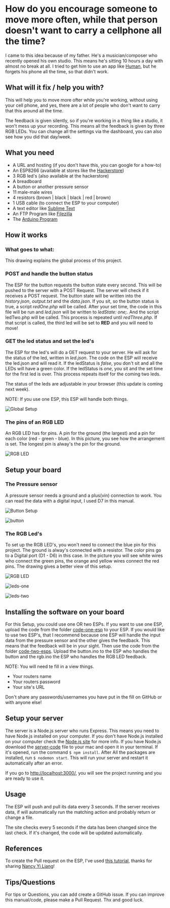 # How do you encourage someone to move more often, while that person doesn't want to carry a cellphone all the time?

I came to this idea because of my father. He's a musician/composer who recently opened his own studio. This means he's sitting 10 hours a day with almost no break at all. I tried to get him to use an app like [Human](http://human.co/), but he forgets his phone all the time, so that didn't work.

## What will it fix / help you with?
This will help you to move more ofter while you're working, without using your cell phone, and yes, there are a lot of people who don't want to carry that this around all the time. 

The feedback is given silently, so if you're working in a thing like a studio, it won't mess up your recording. This means all the feedback is given by three RGB LEDs. You can change all the settings via the dashboard, you can also see how you did that day/week.

## What you need
* A URL and hosting (if you don't have this, you can google for a how-to)
* An ESP8266 (available at stores like the [Hackerstore](http://www.hackerstore.nl/))
* 3 RGB led's (also available at the hackerstore)
* A breadboard
* A button or another pressure sensor
* 11 male-male wires
* 4 resistors (brown | black | black | red | brown) 
* 1 USB cable (to connect the ESP to your computer)
* A text editor like [Sublime Text](https://www.sublimetext.com/3)
* An FTP Program like [Filezilla](https://filezilla-project.org/)
* The [Arduino Program](https://www.arduino.cc/en/Main/Software)

## How it works
### What goes to what:
This drawing explains the global process of this project. 

### POST and handle the button status

The ESP for the button requests the button state every second. This will be pushed to the server with a POST Request. The server will check if it receives a POST request. The button state will be written into the *history.json*, *output.txt* and the *data.json*. If you sit, so the button status is true, a script *redOne.php* will be called. After your set time, the code in this file will be run and *led.json* will be written to *ledState: one;*. And the script ledTwo.php will be called. This process is repeated until *redThree.php*. If that script is called, the third led will be set to **RED** and you will need to move!

### GET the led status and set the led's
The ESP for the led's will do a GET request to your server. He will ask for the status of the led, written in *led.json*. The code on the ESP will receive the led.json and will read it. If the ledStatus is *false*, you don't sit and all the LEDs will have a green color. If the ledStatus is *one*, you sit and the set time for the first led is over. This process repeats itself for the coming two leds.

The status of the leds are adjustable in your browser (this update is coming next week).

NOTE: If you use one ESP, this ESP will handle both things.

![Global Setup](https://github.com/MartijnNieuwenhuizen/Internet_of_Things/blob/master/images/setup-drawing.jpg "What goes to what")

### The pins of an RGB LED
An RGB LED has for pins. A pin for the ground (the largest) and a pin for each color (red - green - blue). In this picture, you see how the arrangement is set. The longest pin is alway's the pin for the ground.

![RGB LED](https://github.com/MartijnNieuwenhuizen/Internet_of_Things/blob/master/images/rgb-led.jpg "RGB LED")

## Setup your board
### The Pressure sensor
A pressure sensor needs a ground and a plus(vin) connection to work. You can read the data with a digital input, I used D7 in this manual.

![Button Setup](https://github.com/MartijnNieuwenhuizen/Internet_of_Things/blob/master/images/button-setup.jpg "Button Setup")

![button](https://github.com/MartijnNieuwenhuizen/Internet_of_Things/blob/master/images/button.jpg "button")

### The RGB Led's
To set up the RGB LED's, you won't need to connect the blue pin for this project. The ground is alway's connected with a resistor. The color pins go to a Digital port (D1 - D6) in this case. In the picture you will see white wires who connect the green pins, the orange and yellow wires connect the red pins. The drawing gives a better view of this setup.

![RGB LED](https://github.com/MartijnNieuwenhuizen/Internet_of_Things/blob/master/images/rgb-setup.jpg "RGB LED")

![leds-one](https://github.com/MartijnNieuwenhuizen/Internet_of_Things/blob/master/images/leds-one.jpg "leds-one")

![leds-two](https://github.com/MartijnNieuwenhuizen/Internet_of_Things/blob/master/images/leds-two.jpg "leds-two")

## Installing the software on your board
For this Setup, you could use one OR two ESPs. If you want to use one ESP, upload the code from the folder [code-one-esp](https://github.com/MartijnNieuwenhuizen/Internet_of_Things/tree/master/manual/code-one-esp) to your ESP. If you would like to use two ESP's, that I recommend because one ESP will handle the input data from the pressure sensor and the other gives the feedback. This means that the feedback will be in your sight. Then use the code from the folder [code-two-esps](https://github.com/MartijnNieuwenhuizen/Internet_of_Things/tree/master/manual/code-two-esps). Upload the button.ino to the ESP who handles the button and the rgb.ino the ESP who handles the RGB LED feedback.

NOTE: You will need te fill in a view things. 

* Your routers name
* Your routers password
* Your site's URL

Don't share any passwords/usernames you have put in the fill on GitHub or with anyone else!

## Setup your server
The server is a Node.js server who runs Express. This means you need to have Node.js installed on your computer. If you don't have Node.js installed on your computer check the [Node.js site](https://nodejs.org/en/) for more info.
If you have Node.js download the [server-code](https://github.com/MartijnNieuwenhuizen/Internet_of_Things/tree/master/manual/server-code) file to your mac and open it in your terminal. If it's opened, run the command ```$ npm install```. After All the packages are installed, run ```$ nodemon start```. This will run your server and restart it automatically after an error. 

If you go to [http://localhost:3000/](http://localhost:3000/), you will see the project running and you are ready to use it.

## Usage
The ESP will push and pull its data every 3 seconds. If the server receives data, if will automatically run the matching action and probably return or change a file. 

The site checks every 5 seconds if the data has been changed since the last check. If it's changed, the code will be updated automatically.

## References
To create the Pull request on the ESP, I've used [this tutorial](http://blog.nyl.io/esp8266-led-arduino/), thanks for sharing [Nancy Yi Liang](http://blog.nyl.io/author/nyl/)!

## Tips/Questions
For tips or Questions, you can add create a GitHub issue. If you can improve this manual/code, please make a Pull Request. Thx and good luck.
